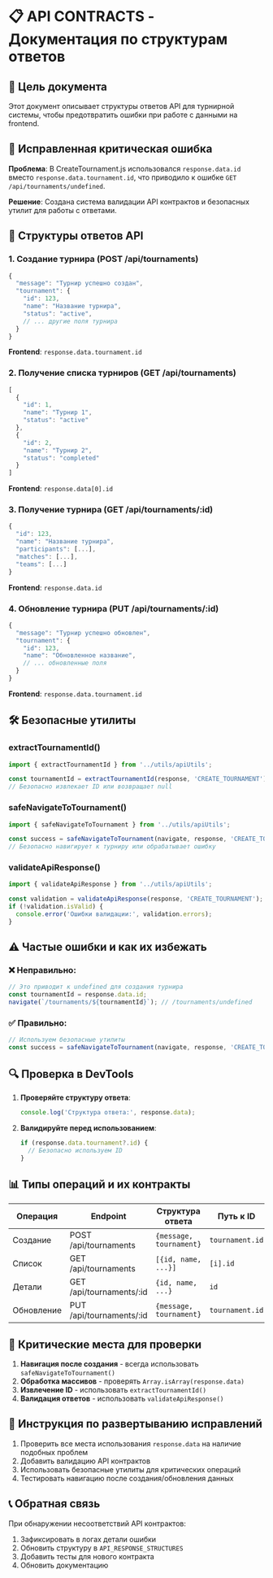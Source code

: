 # 📋 API CONTRACTS - Документация по структурам ответов

## 🎯 Цель документа

Этот документ описывает структуры ответов API для турнирной системы, чтобы предотвратить ошибки при работе с данными на frontend.

## 🔧 Исправленная критическая ошибка

**Проблема**: В CreateTournament.js использовался `response.data.id` вместо `response.data.tournament.id`, что приводило к ошибке `GET /api/tournaments/undefined`.

**Решение**: Создана система валидации API контрактов и безопасных утилит для работы с ответами.

## 📝 Структуры ответов API

### 1. Создание турнира (POST /api/tournaments)
```javascript
{
  "message": "Турнир успешно создан",
  "tournament": {
    "id": 123,
    "name": "Название турнира",
    "status": "active",
    // ... другие поля турнира
  }
}
```
**Frontend**: `response.data.tournament.id`

### 2. Получение списка турниров (GET /api/tournaments)
```javascript
[
  {
    "id": 1,
    "name": "Турнир 1",
    "status": "active"
  },
  {
    "id": 2,
    "name": "Турнир 2",
    "status": "completed"
  }
]
```
**Frontend**: `response.data[0].id`

### 3. Получение турнира (GET /api/tournaments/:id)
```javascript
{
  "id": 123,
  "name": "Название турнира",
  "participants": [...],
  "matches": [...],
  "teams": [...]
}
```
**Frontend**: `response.data.id`

### 4. Обновление турнира (PUT /api/tournaments/:id)
```javascript
{
  "message": "Турнир успешно обновлен",
  "tournament": {
    "id": 123,
    "name": "Обновленное название",
    // ... обновленные поля
  }
}
```
**Frontend**: `response.data.tournament.id`

## 🛠️ Безопасные утилиты

### extractTournamentId()
```javascript
import { extractTournamentId } from '../utils/apiUtils';

const tournamentId = extractTournamentId(response, 'CREATE_TOURNAMENT');
// Безопасно извлекает ID или возвращает null
```

### safeNavigateToTournament()
```javascript
import { safeNavigateToTournament } from '../utils/apiUtils';

const success = safeNavigateToTournament(navigate, response, 'CREATE_TOURNAMENT');
// Безопасно навигирует к турниру или обрабатывает ошибку
```

### validateApiResponse()
```javascript
import { validateApiResponse } from '../utils/apiUtils';

const validation = validateApiResponse(response, 'CREATE_TOURNAMENT');
if (!validation.isValid) {
  console.error('Ошибки валидации:', validation.errors);
}
```

## ⚠️ Частые ошибки и как их избежать

### ❌ Неправильно:
```javascript
// Это приводит к undefined для создания турнира
const tournamentId = response.data.id;
navigate(`/tournaments/${tournamentId}`); // /tournaments/undefined
```

### ✅ Правильно:
```javascript
// Используем безопасные утилиты
const success = safeNavigateToTournament(navigate, response, 'CREATE_TOURNAMENT');
```

## 🔍 Проверка в DevTools

1. **Проверяйте структуру ответа**:
   ```javascript
   console.log('Структура ответа:', response.data);
   ```

2. **Валидируйте перед использованием**:
   ```javascript
   if (response.data.tournament?.id) {
     // Безопасно используем ID
   }
   ```

## 📊 Типы операций и их контракты

| Операция | Endpoint | Структура ответа | Путь к ID |
|----------|----------|------------------|-----------|
| Создание | POST /api/tournaments | `{message, tournament}` | `tournament.id` |
| Список | GET /api/tournaments | `[{id, name, ...}]` | `[i].id` |
| Детали | GET /api/tournaments/:id | `{id, name, ...}` | `id` |
| Обновление | PUT /api/tournaments/:id | `{message, tournament}` | `tournament.id` |

## 🚨 Критические места для проверки

1. **Навигация после создания** - всегда использовать `safeNavigateToTournament()`
2. **Обработка массивов** - проверять `Array.isArray(response.data)`
3. **Извлечение ID** - использовать `extractTournamentId()`
4. **Валидация ответов** - использовать `validateApiResponse()`

## 🔧 Инструкция по развертыванию исправлений

1. Проверить все места использования `response.data` на наличие подобных проблем
2. Добавить валидацию API контрактов
3. Использовать безопасные утилиты для критических операций
4. Тестировать навигацию после создания/обновления данных

## 📞 Обратная связь

При обнаружении несоответствий API контрактов:
1. Зафиксировать в логах детали ошибки
2. Обновить структуру в `API_RESPONSE_STRUCTURES`
3. Добавить тесты для нового контракта
4. Обновить документацию 